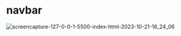 # navbar
![screencapture-127-0-0-1-5500-index-html-2023-10-21-16_24_06](https://github.com/prince-kalariya/navbar/assets/144786526/96c08953-3b83-45c9-916a-251343f3cb41)
